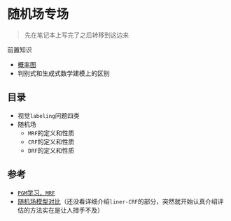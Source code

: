 # 随机场专场

> 先在笔记本上写完了之后转移到这边来

前置知识

- [概率图](https://baike.baidu.com/item/%E6%A6%82%E7%8E%87%E5%9B%BE%E6%A8%A1%E5%9E%8B/2120179?fr=aladdin)
- 判别式和生成式数学建模上的区别

## 目录

- 视觉`labeling`问题四类
- 随机场
  - `MRF`的定义和性质
  - `CRF`的定义和性质
  - `DRF`的定义和性质

## 参考

- [`PGM`学习，`MRF`](https://blog.csdn.net/polly_yang/article/details/9716591)
- [随机场模型对比](https://blog.csdn.net/app_12062011/article/details/53665360)（还没看详细介绍`liner-CRF`的部分，突然就开始认真介绍评估的方法实在是让人措手不及）

